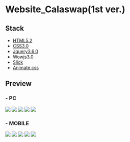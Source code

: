 # Website_Calaswap(1st ver.)

## Stack

-   [HTML5.2](https://html.spec.whatwg.org/)
-   [CSS3.0](https://www.w3.org/TR/CSS/)
-   [Jquery3.6.0](https://jquery.com/)
-   [Wowjs3.0](https://wowjs.uk/)
-   [Slick](https://kenwheeler.github.io/slick/)
-   [Animate.css](https://animate.style/)

## Preview

### - PC
<img src="https://github.com/hwang1588/repo_img_src/blob/main/_korfin_myce_sumin_ver/pc1.png">
<img src="https://github.com/hwang1588/repo_img_src/blob/main/_korfin_myce_sumin_ver/pc2.png">
<img src="https://github.com/hwang1588/repo_img_src/blob/main/_korfin_myce_sumin_ver/pc3.png">
<img src="https://github.com/hwang1588/repo_img_src/blob/main/_korfin_myce_sumin_ver/pc4.png">
<img src="https://github.com/hwang1588/repo_img_src/blob/main/_korfin_myce_sumin_ver/pc5.png">


### - MOBILE
<img src="https://github.com/hwang1588/repo_img_src/blob/main/_korfin_myce_sumin_ver/mobile1.png">
<img src="https://github.com/hwang1588/repo_img_src/blob/main/_korfin_myce_sumin_ver/mobile2.png">
<img src="https://github.com/hwang1588/repo_img_src/blob/main/_korfin_myce_sumin_ver/mobile3.png">
<img src="https://github.com/hwang1588/repo_img_src/blob/main/_korfin_myce_sumin_ver/mobile4.png">
<img src="https://github.com/hwang1588/repo_img_src/blob/main/_korfin_myce_sumin_ver/mobile5.png">

